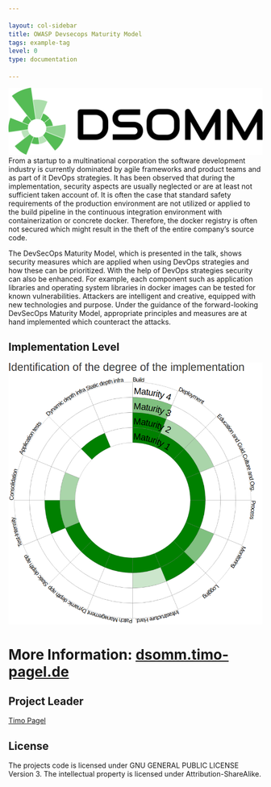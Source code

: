 ```yaml
---

layout: col-sidebar
title: OWASP Devsecops Maturity Model
tags: example-tag
level: 0
type: documentation

---
```

![OWASP DSOMM Logo](/assets/images/logotype.png)
From a startup to a multinational corporation the software development industry is currently dominated by agile frameworks and product teams and as part of it DevOps strategies. It has been observed that during the implementation, security aspects are usually neglected or are at least not sufficient taken account of. It is often the case that standard safety requirements of the production environment are not utilized or applied to the build pipeline in the continuous integration environment with containerization or concrete docker. Therefore, the docker registry is often not secured which might result in the theft of the entire company’s source code.

The DevSecOps Maturity Model, which is presented in the talk, shows security measures which are applied when using DevOps strategies and how these can be prioritized.
With the help of DevOps strategies security can also be enhanced. For example, each component such as application libraries and operating system libraries in docker images can be tested for known vulnerabilities.
Attackers are intelligent and creative, equipped with new technologies and purpose. Under the guidance of the forward-looking DevSecOps Maturity Model, appropriate principles and measures are at hand implemented which counteract the attacks.

## Implementation Level
![Implementation Level](/assets/images/impl.png)

# More Information: [dsomm.timo-pagel.de](https://dsomm.timo-pagel.de)

## Project Leader
<a href="mailto://timo.pagel@owasp.org">Timo Pagel</a>

## License
The projects code is licensed under GNU GENERAL PUBLIC LICENSE Version 3. The intellectual property is licensed under Attribution-ShareAlike.
